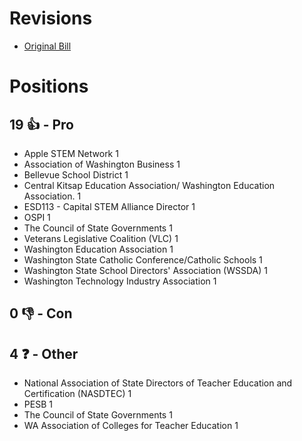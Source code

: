 # Revisions
* [Original Bill](1/)

# Positions
## 19 👍 - Pro
* Apple STEM Network 1
* Association of Washington Business 1
* Bellevue School District 1
* Central Kitsap Education Association/ Washington Education Association.  1
* ESD113 - Capital STEM Alliance Director 1
* OSPI 1
* The Council of State Governments 1
* Veterans Legislative Coalition (VLC) 1
* Washington Education Association 1
* Washington State Catholic Conference/Catholic Schools 1
* Washington State School Directors' Association (WSSDA) 1
* Washington Technology Industry Association  1

## 0 👎 - Con

## 4 ❓ - Other
* National Association of State Directors of Teacher Education and Certification (NASDTEC) 1
* PESB 1
* The Council of State Governments 1
* WA Association of Colleges for Teacher Education  1
